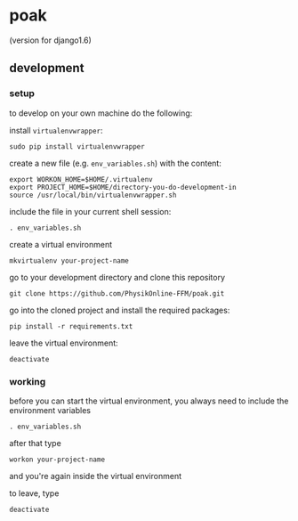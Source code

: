 poak
====

(version for django1.6)

## development

### setup

to develop on your own machine do the following:

install `virtualenvwrapper`:
````
sudo pip install virtualenvwrapper
````

create a new file (e.g. `env_variables.sh`) with the content:
````
export WORKON_HOME=$HOME/.virtualenv
export PROJECT_HOME=$HOME/directory-you-do-development-in
source /usr/local/bin/virtualenvwrapper.sh
````

include the file in your current shell session:
````
. env_variables.sh
````

create a virtual environment
````
mkvirtualenv your-project-name
````

go to your development directory and clone this repository
````
git clone https://github.com/PhysikOnline-FFM/poak.git
````

go into the cloned project and install the required packages:
````
pip install -r requirements.txt
````

leave the virtual environment:
````
deactivate
````

### working

before you can start the virtual environment, you always need to include the
environment variables
````
. env_variables.sh
````

after that type
````
workon your-project-name
````
and you're again inside the virtual environment

to leave, type
````
deactivate
````
